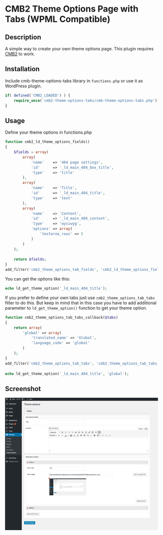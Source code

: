 # CMB2 Theme Options Page with Tabs (WPML Compatible)

## Description

A simple way to create your own theme options page. This plugin requires [CMB2](https://github.com/WebDevStudios/CMB2) to work.

## Installation

Include cmb-theme-options-tabs library in `functions.php` or use it as WordPress plugin.

```php
if( defined('CMB2_LOADED') ) {
    require_once('cmb2-theme-options-tabs/cmb-theme-options-tabs.php');
}
```

## Usage

Define your theme options in functions.php

```php
function cmb2_ld_theme_options_fields()
{
    $fields = array(
        array(
            'name'    => '404 page settings',
            'id'      => '_ld_main_404_box_title',
            'type'    => 'title'
        ),
        array(
            'name'    => 'Title',
            'id'      => '_ld_main_404_title',
            'type'    => 'text'
        ),
        array(
            'name'    => 'Content',
            'id'      => '_ld_main_404_content',
            'type'    => 'wysiwyg',
            'options' => array(
                'textarea_rows' => 5
            )
        )
    );

    return $fields;
}
add_filter('cmb2_theme_options_tab_fields', 'cmb2_ld_theme_options_fields');
```

You can get the options like this:

```php
echo ld_get_theme_option('_ld_main_404_title');
```

If you prefer to define your own tabs just use `cmb2_theme_options_tab_tabs` filter to do this.
But keep in mind that in this case you have to add additional parameter to `ld_get_theme_option()` function to get your theme option.

```php
function cmb2_theme_options_tab_tabs_callback($tabs)
{
    return array(
        'global' => array(
            'translated_name' => 'Global',
            'language_code' => 'global'
        )
    );
}
add_filter('cmb2_theme_options_tab_tabs', 'cmb2_theme_options_tab_tabs_callback');

echo ld_get_theme_option('_ld_main_404_title', 'global');

```

## Screenshot

![Image](screenshot-1.png?raw=true)
